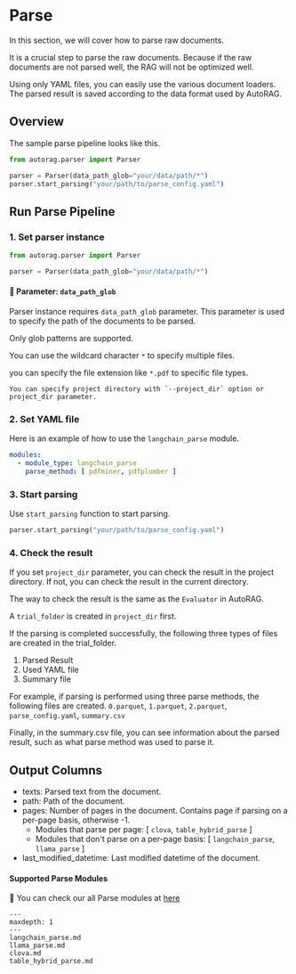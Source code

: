 # Parse

In this section, we will cover how to parse raw documents.

It is a crucial step to parse the raw documents.
Because if the raw documents are not parsed well, the RAG will not be optimized well.

Using only YAML files, you can easily use the various document loaders.
The parsed result is saved according to the data format used by AutoRAG.

## Overview

The sample parse pipeline looks like this.

```python
from autorag.parser import Parser

parser = Parser(data_path_glob="your/data/path/*")
parser.start_parsing("your/path/to/parse_config.yaml")
```

## Run Parse Pipeline

### 1. Set parser instance

```python
from autorag.parser import Parser

parser = Parser(data_path_glob="your/data/path/*")
```

#### 📌 Parameter: `data_path_glob`

Parser instance requires `data_path_glob` parameter.
This parameter is used to specify the path of the documents to be parsed.

Only glob patterns are supported.

You can use the wildcard character `*` to specify multiple files.

you can specify the file extension like `*.pdf` to specific file types.

```{admonition} Want to specify project folder?
You can specify project directory with `--project_dir` option or project_dir parameter.
```

### 2. Set YAML file

Here is an example of how to use the `langchain_parse` module.

```yaml
modules:
  - module_type: langchain_parse
    parse_method: [ pdfminer, pdfplumber ]
```

### 3. Start parsing

Use `start_parsing` function to start parsing.

```python
parser.start_parsing("your/path/to/parse_config.yaml")
```

### 4. Check the result

If you set `project_dir` parameter, you can check the result in the project directory.
If not, you can check the result in the current directory.

The way to check the result is the same as the `Evaluator` in AutoRAG.

A `trial_folder` is created in `project_dir` first.

If the parsing is completed successfully, the following three types of files are created in the trial_folder.

1. Parsed Result
2. Used YAML file
3. Summary file

For example, if parsing is performed using three parse methods, the following files are created.
`0.parquet`, `1.parquet`, `2.parquet`, `parse_config.yaml`, `summary.csv`

Finally, in the summary.csv file, you can see information about the parsed result, such as what parse method was used to parse it.

## Output Columns

- texts: Parsed text from the document.
- path: Path of the document.
- pages: Number of pages in the document. Contains page if parsing on a per-page basis, otherwise -1.
    - Modules that parse per page: [ `clova`, `table_hybrid_parse` ]
    - Modules that don't parse on a per-page basis: [ `langchain_parse`, `llama_parse` ]
- last_modified_datetime: Last modified datetime of the document.

#### Supported Parse Modules

📌 You can check our all Parse modules
at [here](https://edai.notion.site/Supporting-Parse-Modules-e0b7579c7c0e4fb2963e408eeccddd75?pvs=4)


```{toctree}
---
maxdepth: 1
---
langchain_parse.md
llama_parse.md
clova.md
table_hybrid_parse.md
```

